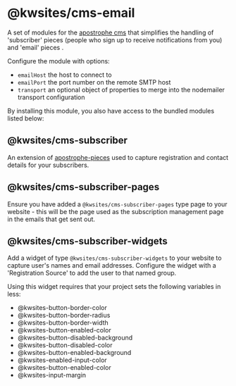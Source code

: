 
# @kwsites/cms-email

A set of modules for the [apostrophe cms](https://apostrophecms.org/) that simplifies the
handling of 'subscriber' pieces (people who sign up to receive notifications from you)
and 'email' pieces .

Configure the module with options:

- `emailHost` the host to connect to
- `emailPort` the port number on the remote SMTP host
- `transport` an optional object of properties to merge into the nodemailer transport configuration

By installing this module, you also have access to the bundled modules listed below:

## @kwsites/cms-subscriber

An extension of [apostrophe-pieces](https://docs.apostrophecms.org/apostrophe/modules/apostrophe-pieces) used to
capture registration and contact details for your subscribers.

## @kwsites/cms-subscriber-pages

Ensure you have added a `@kwsites/cms-subscriber-pages` type page to your website - this will
be the page used as the subscription management page in the emails that get sent out.

## @kwsites/cms-subscriber-widgets

Add a widget of type `@kwsites/cms-subscriber-widgets` to your website to capture user's names
and email addresses. Configure the widget with a 'Registration Source' to add the user to that
named group.

Using this widget requires that your project sets the following variables in less:

- @kwsites-button-border-color
- @kwsites-button-border-radius
- @kwsites-button-border-width
- @kwsites-button-enabled-color
- @kwsites-button-disabled-background
- @kwsites-button-disabled-color
- @kwsites-button-enabled-background
- @kwsites-enabled-input-color
- @kwsites-button-enabled-color
- @kwsites-input-margin


